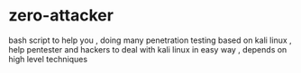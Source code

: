 # zero-attacker
bash script to help you , doing many penetration testing based on kali linux , help pentester and hackers to deal with kali linux in easy way , depends on high level techniques 
